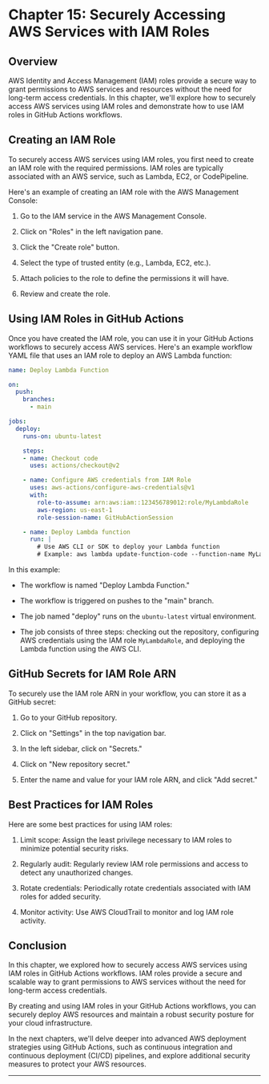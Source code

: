 # Chapter 15: Securely Accessing AWS Services with IAM Roles

## Overview

AWS Identity and Access Management (IAM) roles provide a secure way to grant permissions to AWS services and resources without the need for long-term access credentials. In this chapter, we'll explore how to securely access AWS services using IAM roles and demonstrate how to use IAM roles in GitHub Actions workflows.

## Creating an IAM Role

To securely access AWS services using IAM roles, you first need to create an IAM role with the required permissions. IAM roles are typically associated with an AWS service, such as Lambda, EC2, or CodePipeline.

Here's an example of creating an IAM role with the AWS Management Console:

1. Go to the IAM service in the AWS Management Console.

2. Click on "Roles" in the left navigation pane.

3. Click the "Create role" button.

4. Select the type of trusted entity (e.g., Lambda, EC2, etc.).

5. Attach policies to the role to define the permissions it will have.

6. Review and create the role.

## Using IAM Roles in GitHub Actions

Once you have created the IAM role, you can use it in your GitHub Actions workflows to securely access AWS services. Here's an example workflow YAML file that uses an IAM role to deploy an AWS Lambda function:

```yaml
name: Deploy Lambda Function

on:
  push:
    branches:
      - main

jobs:
  deploy:
    runs-on: ubuntu-latest

    steps:
    - name: Checkout code
      uses: actions/checkout@v2

    - name: Configure AWS credentials from IAM Role
      uses: aws-actions/configure-aws-credentials@v1
      with:
        role-to-assume: arn:aws:iam::123456789012:role/MyLambdaRole
        aws-region: us-east-1
        role-session-name: GitHubActionSession

    - name: Deploy Lambda function
      run: |
        # Use AWS CLI or SDK to deploy your Lambda function
        # Example: aws lambda update-function-code --function-name MyLambdaFunction --zip-file fileb://function-code.zip
```

In this example:

- The workflow is named "Deploy Lambda Function."

- The workflow is triggered on pushes to the "main" branch.

- The job named "deploy" runs on the `ubuntu-latest` virtual environment.

- The job consists of three steps: checking out the repository, configuring AWS credentials using the IAM role `MyLambdaRole`, and deploying the Lambda function using the AWS CLI.

## GitHub Secrets for IAM Role ARN

To securely use the IAM role ARN in your workflow, you can store it as a GitHub secret:

1. Go to your GitHub repository.

2. Click on "Settings" in the top navigation bar.

3. In the left sidebar, click on "Secrets."

4. Click on "New repository secret."

5. Enter the name and value for your IAM role ARN, and click "Add secret."

## Best Practices for IAM Roles

Here are some best practices for using IAM roles:

1. Limit scope: Assign the least privilege necessary to IAM roles to minimize potential security risks.

2. Regularly audit: Regularly review IAM role permissions and access to detect any unauthorized changes.

3. Rotate credentials: Periodically rotate credentials associated with IAM roles for added security.

4. Monitor activity: Use AWS CloudTrail to monitor and log IAM role activity.

## Conclusion

In this chapter, we explored how to securely access AWS services using IAM roles in GitHub Actions workflows. IAM roles provide a secure and scalable way to grant permissions to AWS services without the need for long-term access credentials.

By creating and using IAM roles in your GitHub Actions workflows, you can securely deploy AWS resources and maintain a robust security posture for your cloud infrastructure.

In the next chapters, we'll delve deeper into advanced AWS deployment strategies using GitHub Actions, such as continuous integration and continuous deployment (CI/CD) pipelines, and explore additional security measures to protect your AWS resources.

---